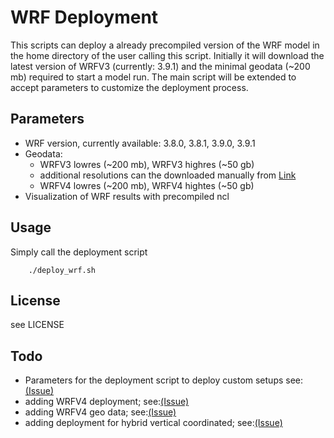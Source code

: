 # WRF Deployment

This scripts can deploy a already precompiled version of the WRF model in the
home directory of the user calling this script. Initially it will download the
latest version of WRFV3 (currently: 3.9.1) and the minimal geodata (~200 mb) 
required to start a model run. The main script will be extended to accept
parameters to customize the deployment process.

## Parameters
* WRF version, currently available: 3.8.0, 3.8.1, 3.9.0, 3.9.1
* Geodata: 
	* WRFV3 lowres (~200 mb), WRFV3 highres (~50 gb)
	* additional resolutions can the downloaded manually from [Link](http://www2.mmm.ucar.edu/wrf/users/download/get_sources_wps_geog_V3.html)
	* WRFV4 lowres (~200 mb), WRFV4 hightes (~50 gb)
* Visualization of WRF results with precompiled ncl

## Usage
Simply call the deployment script
```
    ./deploy_wrf.sh
```

## License
see LICENSE

## Todo
* Parameters for the deployment script to deploy custom setups see:[(Issue)](https://github.com/SettRaziel/wrf_archlinux/issues/4)
* adding WRFV4 deployment; see:[(Issue)](https://github.com/SettRaziel/wrf_archlinux/issues/2)
* adding WRFV4 geo data; see:[(Issue)](https://github.com/SettRaziel/wrf_archlinux/issues/2)
* adding deployment for hybrid vertical coordinated; see:[(Issue)](https://github.com/SettRaziel/wrf_archlinux/issues/8)
